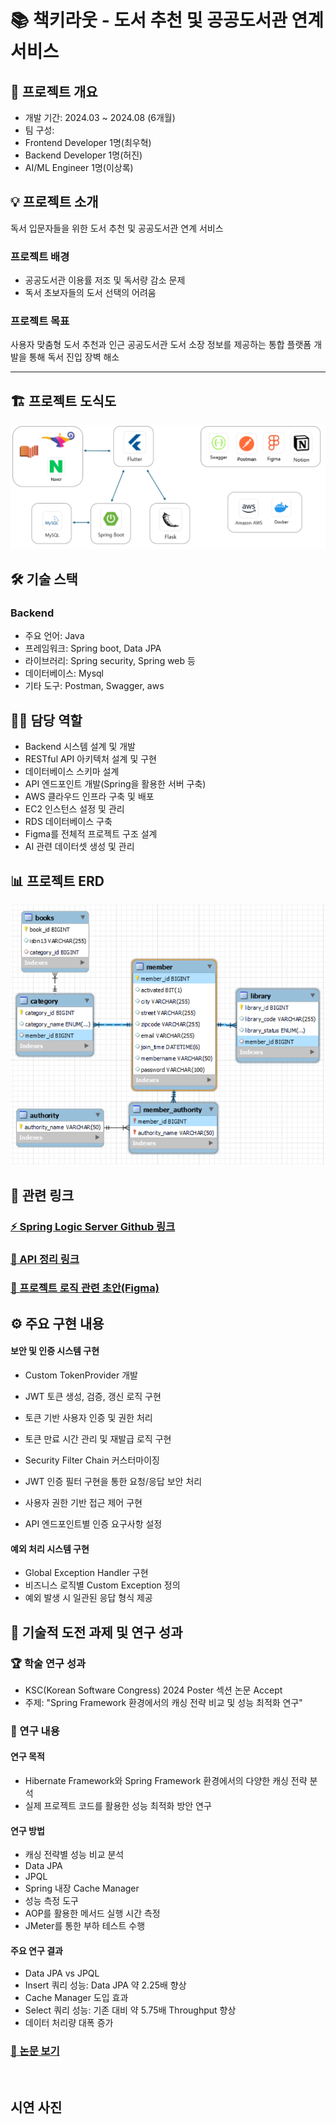 # 📚 책키라웃 - 도서 추천 및 공공도서관 연계 서비스

## 🎯 프로젝트 개요

- 개발 기간: 2024.03 ~ 2024.08 (6개월)
- 팀 구성:
- Frontend Developer 1명(최우혁)
- Backend Developer 1명(허진)
- AI/ML Engineer 1명(이상록)

## 💡 프로젝트 소개

독서 입문자들을 위한 도서 추천 및 공공도서관 연계 서비스

### 프로젝트 배경

- 공공도서관 이용률 저조 및 독서량 감소 문제
- 독서 초보자들의 도서 선택의 어려움

### 프로젝트 목표

사용자 맞춤형 도서 추천과 인근 공공도서관 도서 소장 정보를 제공하는 통합 플랫폼 개발을 통해 독서 진입 장벽 해소

---

## 🏗️ 프로젝트 도식도

![프로젝트 도식도](readmeImages/도식도.png)

## 🛠️ 기술 스택

### Backend

- 주요 언어: Java
- 프레임워크: Spring boot, Data JPA
- 라이브러리: Spring security, Spring web 등
- 데이터베이스: Mysql
- 기타 도구: Postman, Swagger, aws

## 👨‍💻 담당 역할

- Backend 시스템 설계 및 개발
- RESTful API 아키텍처 설계 및 구현
- 데이터베이스 스키마 설계
- API 엔드포인트 개발(Spring을 활용한 서버 구축)
- AWS 클라우드 인프라 구축 및 배포
- EC2 인스턴스 설정 및 관리
- RDS 데이터베이스 구축
- Figma를 전체적 프로젝트 구조 설계
- AI 관련 데이터셋 생성 및 관리

## 📊 프로젝트 ERD

![프로젝트 Erd](readmeImages/프로젝트erd.png)

## 🔗 관련 링크

### [⚡ Spring Logic Server Github 링크](https://github.com/Kimheojin/spring_logic0server.git)

### [📄 API 정리 링크](https://documenter.getpostman.com/view/32521050/2sAXjQ1AKk)

### [🎨 프로젝트 로직 관련 초안(Figma)](https://www.figma.com/board/50FKyFe4GNy0Tgpip8T0n0/demo_book-flow-chart?node-id=0-1&t=pI3F2O5IlTXFJhH0-1)

## ⚙️ 주요 구현 내용

#### 보안 및 인증 시스템 구현

- Custom TokenProvider 개발
- JWT 토큰 생성, 검증, 갱신 로직 구현
- 토큰 기반 사용자 인증 및 권한 처리
- 토큰 만료 시간 관리 및 재발급 로직 구현

- Security Filter Chain 커스터마이징
- JWT 인증 필터 구현을 통한 요청/응답 보안 처리
- 사용자 권한 기반 접근 제어 구현
- API 엔드포인트별 인증 요구사항 설정

#### 예외 처리 시스템 구현

- Global Exception Handler 구현
- 비즈니스 로직별 Custom Exception 정의
- 예외 발생 시 일관된 응답 형식 제공
  <br>

## 🚀 기술적 도전 과제 및 연구 성과

### 🏆 학술 연구 성과

- KSC(Korean Software Congress) 2024 Poster 섹션 논문 Accept
- 주제: "Spring Framework 환경에서의 캐싱 전략 비교 및 성능 최적화 연구"

### 📝 연구 내용

#### 연구 목적

- Hibernate Framework와 Spring Framework 환경에서의 다양한 캐싱 전략 분석
- 실제 프로젝트 코드를 활용한 성능 최적화 방안 연구

#### 연구 방법

- 캐싱 전략별 성능 비교 분석
- Data JPA
- JPQL
- Spring 내장 Cache Manager
- 성능 측정 도구
- AOP를 활용한 메서드 실행 시간 측정
- JMeter를 통한 부하 테스트 수행

#### 주요 연구 결과

- Data JPA vs JPQL
- Insert 쿼리 성능: Data JPA 약 2.25배 향상
- Cache Manager 도입 효과
- Select 쿼리 성능: 기존 대비 약 5.75배 Throughput 향상
- 데이터 처리량 대폭 증가

### [📑 논문 보기](./[학부생논문]+Spring+Framework+캐싱+최적화+전략.pdf)

<br>

## 시연 사진

